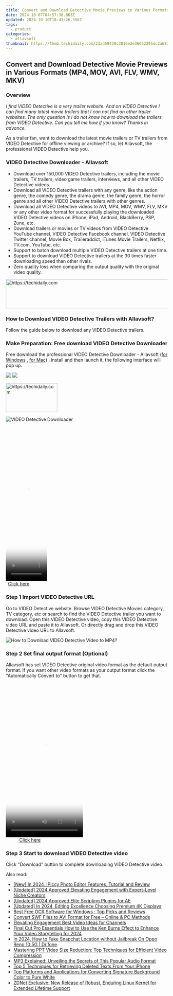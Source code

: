 ```yaml
---
title: Convert and Download Detective Movie Previews in Various Formats (MP4, MOV, AVI, FLV, WMV, MKV)
date: 2024-10-07T04:57:38.863Z
updated: 2024-10-10T18:47:26.356Z
tags:
  - product
categories:
  - allavsoft
thumbnail: https://thmb.techidaily.com/23ad59430c3816e2e36652395dc2a68a894960015b3592df3123a75b3262e184.jpg
---
```


## Convert and Download Detective Movie Previews in Various Formats (MP4, MOV, AVI, FLV, WMV, MKV)

### Overview

_I find VIDEO Detective is a very trailer website. And on VIDEO Detective I can find many latest movie trailers that I can not find on other trailer websites. The only question is I do not know how to download the trailers from VIDEO Detective. Can you tell me how if you know? Thanks in advance._

As a trailer fan, want to download the latest movie trailers or TV trailers from VIDEO Detective for offline viewing or archive? If so, let Allavsoft, the professional VIDEO Detective help you.

### VIDEO Detective Downloader - Allavsoft

* Download over 150,000 VIDEO Detective trailers, including the movie trailers, TV trailers, video game trailers, interviews, and all other VIDEO Detective videos.
* Download all VIDEO Detective trailers with any genre, like the action genre, the comedy genre, the drama genre, the family genre, the horror genre and all other VIDEO Detective trailers with other genres.
* Download all VIDEO Detective videos to AVI, MP4, MOV, WMV, FLV, MKV or any other video format for successfully playing the downloaded VIDEO Detective videos on iPhone, iPad, Android, BlackBerry, PSP, Zune, etc.
* Download trailers or movies or TV videos from VIDEO Detective YouTube channel, VIDEO Detective Facebook channel, VIDEO Detective Twitter channel, Movie Box, Traileraddict, iTunes Movie Trailers, Netflix, TV.com, YouTube, etc.
* Support to batch download multiple VIDEO Detective trailers at one time.
* Support to download VIDEO Detective trailers at the 30 times faster downloading speed than other rivals.
* Zero quality loss when comparing the output quality with the original video quality.

<!-- affiliate ads begin -->
<a href="https://bluettius.sjv.io/c/5597632/2139111/17108" target="_top" id="2139111">
  <img src="//a.impactradius-go.com/display-ad/17108-2139111" border="0" alt="https://techidaily.com" width="728" height="90"/>
</a>
<img height="0" width="0" src="https://bluettius.sjv.io/i/5597632/2139111/17108" style="position:absolute;visibility:hidden;" border="0" />
<!-- affiliate ads end -->

### How to Download VIDEO Detective Trailers with Allavsoft?

Follow the guide below to download any VIDEO Detective trailers.

### Make Preparation: Free download VIDEO Detective Downloader

Free download the professional VIDEO Detective Downloader - Allavsoft ([for Windows](https://tools.techidaily.com/allavsoft/products/) , [for Mac](https://tools.techidaily.com/allavsoft/products/)) , install and then launch it, the following interface will pop up.

[![](https://www.allavsoft.com/how-to/../images/how-to/free-download-win.jpg)](https://tools.techidaily.com/allavsoft/products/) [![](https://www.allavsoft.com/how-to/../images/how-to/free-download-mac.jpg)](https://tools.techidaily.com/allavsoft/products/)

<!-- affiliate ads begin -->
<a href="https://aligracehair.sjv.io/c/5597632/2135410/19272" target="_top" id="2135410">
  <img src="//a.impactradius-go.com/display-ad/19272-2135410" border="0" alt="https://techidaily.com" width="160" height="90"/>
</a>
<img height="0" width="0" src="https://aligracehair.sjv.io/i/5597632/2135410/19272" style="position:absolute;visibility:hidden;" border="0" />
<!-- affiliate ads end -->

![VIDEO Detective Downloader](https://www.allavsoft.com/how-to/../images/allavsoft/screen-shot-600.jpg)

<!-- affiliate ads begin -->
<span id="1977023">
					<video width="128" height="480" style="cursor:pointer"
           poster="//a.impactradius-go.com/display-clicktoplayimage/1977023.png"
           onclick="if(!this.playClicked){this.play();this.setAttribute('controls',true);this.playClicked=true;}">
	   <source src="//a.impactradius-go.com/display-ad/22993-1977023">
	   <img src="//a.impactradius-go.com/display-clicktoplayimage/1977023.png" style="border: none; height: 100%; width: 100%; object-fit: contain">
	</video>
	<div style="width:80px;text-align:center"><a href="javascript:window.open(decodeURIComponent('https%3A%2F%2Fhomestyler.sjv.io%2Fc%2F5597632%2F1977023%2F22993'), '_blank');void(0);">Click here</a></div>
</span>
<img height="0" width="0" src="https://imp.pxf.io/i/5597632/1977023/22993" style="position:absolute;visibility:hidden;" border="0" />
<!-- affiliate ads end -->

### Step 1 Import VIDEO Detective URL

Go to VIDEO Detective website. Browse VIDEO Detective Movies category, TV category, etc or search to find the VIDEO Detective trailer you want to download. Open this VIDEO Detective video, copy this VIDEO Detective video URL and paste it to Allavsoft. Or directly drag and drop this VIDEO Detective video URL to Allavsoft.

![How to Download VIDEO Detective Video to MP4?](https://www.allavsoft.com/how-to/../images/how-to/download-rtmp-video/download-rtmp-video.jpg)

### Step 2 Set final output format (Optional)

Allavsoft has set VIDEO Detective original video format as the default output format. If you want other video formats as your output format click the "Automatically Convert to" button to get that.

<!-- affiliate ads begin -->
<span id="1770776">
					<video width="240" height="480" style="cursor:pointer"
           poster="//a.impactradius-go.com/display-clicktoplayimage/1770776.png"
           onclick="if(!this.playClicked){this.play();this.setAttribute('controls',true);this.playClicked=true;}">
	   <source src="//a.impactradius-go.com/display-ad/20702-1770776">
	   <img src="//a.impactradius-go.com/display-clicktoplayimage/1770776.png" style="border: none; height: 100%; width: 100%; object-fit: contain">
	</video>
	<div style="width:150px;text-align:center"><a href="javascript:window.open(decodeURIComponent('https%3A%2F%2Ftokenmetrics.sjv.io%2Fc%2F5597632%2F1770776%2F20702'), '_blank');void(0);">Click here</a></div>
</span>
<img height="0" width="0" src="https://imp.pxf.io/i/5597632/1770776/20702" style="position:absolute;visibility:hidden;" border="0" />
<!-- affiliate ads end -->

### Step 3 Start to download VIDEO Detective video

Click "Download" button to complete downloading VIDEO Detective video.

<ins class="adsbygoogle"
     style="display:block"
     data-ad-format="autorelaxed"
     data-ad-client="ca-pub-7571918770474297"
     data-ad-slot="1223367746"></ins>

<ins class="adsbygoogle"
     style="display:block"
     data-ad-client="ca-pub-7571918770474297"
     data-ad-slot="8358498916"
     data-ad-format="auto"
     data-full-width-responsive="true"></ins>

<span class="atpl-alsoreadstyle">Also read:</span>
<div><ul>
<li><a href="https://fox-glue.techidaily.com/new-in-2024-ipiccy-photo-editor-features-tutorial-and-review/"><u>[New] In 2024, IPiccy Photo Editor Features, Tutorial and Review</u></a></li>
<li><a href="https://instagram-clips.techidaily.com/updated-2024-approved-elevating-engagement-with-expert-level-niche-creators/"><u>[Updated] 2024 Approved Elevating Engagement with Expert-Level Niche Creators</u></a></li>
<li><a href="https://fox-boxes.techidaily.com/updated-2024-approved-elite-scripting-plugins-for-ae/"><u>[Updated] 2024 Approved Elite Scripting Plugins for AE</u></a></li>
<li><a href="https://article-files.techidaily.com/updated-in-2024-editing-excellence-choosing-premium-4k-displays/"><u>[Updated] In 2024, Editing Excellence Choosing Premium 4K Displays</u></a></li>
<li><a href="https://win-webster.techidaily.com/best-free-ocr-software-for-windows-top-picks-and-reviews/"><u>Best Free OCR Software for Windows : Top Picks and Reviews</u></a></li>
<li><a href="https://win-webster.techidaily.com/convert-swf-files-to-avi-format-for-free-online-and-pc-methods/"><u>Convert SWF Files to AVI Format for Free – Online & PC Methods</u></a></li>
<li><a href="https://youtube-videos.techidaily.com/elevating-engagement-best-video-ideas-for-channels/"><u>Elevating Engagement Best Video Ideas for Channels</u></a></li>
<li><a href="https://ai-vdieo-software.techidaily.com/final-cut-pro-essentials-how-to-use-the-ken-burns-effect-to-enhance-your-video-storytelling-for-2024/"><u>Final Cut Pro Essentials How to Use the Ken Burns Effect to Enhance Your Video Storytelling for 2024</u></a></li>
<li><a href="https://location-social.techidaily.com/in-2024-how-to-fake-snapchat-location-without-jailbreak-on-oppo-reno-10-5g-drfone-by-drfone-virtual-android/"><u>In 2024, How to Fake Snapchat Location without Jailbreak On Oppo Reno 10 5G | Dr.fone</u></a></li>
<li><a href="https://win-webster.techidaily.com/mastering-ppt-video-size-reduction-top-techniques-for-efficient-video-compression/"><u>Mastering PPT Video Size Reduction: Top Techniques for Efficient Video Compression</u></a></li>
<li><a href="https://win-webster.techidaily.com/mp3-explained-unveiling-the-secrets-of-this-popular-audio-format/"><u>MP3 Explained: Unveiling the Secrets of This Popular Audio Format</u></a></li>
<li><a href="https://win-webster.techidaily.com/top-5-techniques-for-retrieving-deleted-texts-from-your-iphone/"><u>Top 5 Techniques for Retrieving Deleted Texts From Your iPhone</u></a></li>
<li><a href="https://win-webster.techidaily.com/top-platforms-and-applications-for-converting-signature-background-color-to-pure-white/"><u>Top Platforms and Applications for Converting Signature Background Color to Pure White</u></a></li>
<li><a href="https://app-tips.techidaily.com/zdnet-exclusive-new-release-of-robust-enduring-linux-kernel-for-extended-lifetime-support/"><u>ZDNet Exclusive: New Release of Robust, Enduring Linux Kernel for Extended Lifetime Support</u></a></li>
</ul></div>

